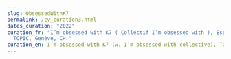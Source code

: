 ```yaml
---
slug: ObsessedWithK7
permalink: /cv_curation3.html
dates_curation: "2022"
curation_fr: "I’m obsessed with K7 ( Collectif I’m obsessed with ), Espace
  TOPIC, Genève, CH "
curation_en: I’m obsessed with K7 (w. I’m obsessed with collective), TOPIC space, Geneva, CH
---
```

